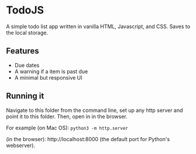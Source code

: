 # TodoJS

A simple todo list app written in vanilla HTML, Javascript, and CSS. Saves to the local storage.

## Features
- Due dates
- A warning if a item is past due
- A minimal but responsive UI

## Running it
Navigate to this folder from the command line, set up any http server and point it to this folder. Then, open in in the browser.

For example (on Mac OS):
``python3 -m http.server``

(in the browser): http://localhost:8000 (the default port for Python's webserver).